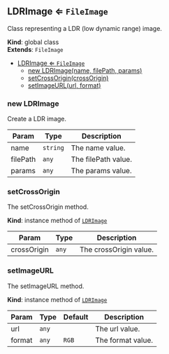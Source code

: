 <a name="LDRImage"></a>

## LDRImage ⇐ <code>FileImage</code>
Class representing a LDR (low dynamic range) image.

**Kind**: global class  
**Extends**: <code>FileImage</code>  

* [LDRImage ⇐ <code>FileImage</code>](#LDRImage)
    * [new LDRImage(name, filePath, params)](#new-LDRImage)
    * [setCrossOrigin(crossOrigin)](#setCrossOrigin)
    * [setImageURL(url, format)](#setImageURL)

<a name="new_LDRImage_new"></a>

### new LDRImage
Create a LDR image.


| Param | Type | Description |
| --- | --- | --- |
| name | <code>string</code> | The name value. |
| filePath | <code>any</code> | The filePath value. |
| params | <code>any</code> | The params value. |

<a name="LDRImage+setCrossOrigin"></a>

### setCrossOrigin
The setCrossOrigin method.

**Kind**: instance method of [<code>LDRImage</code>](#LDRImage)  

| Param | Type | Description |
| --- | --- | --- |
| crossOrigin | <code>any</code> | The crossOrigin value. |

<a name="LDRImage+setImageURL"></a>

### setImageURL
The setImageURL method.

**Kind**: instance method of [<code>LDRImage</code>](#LDRImage)  

| Param | Type | Default | Description |
| --- | --- | --- | --- |
| url | <code>any</code> |  | The url value. |
| format | <code>any</code> | <code>RGB</code> | The format value. |


